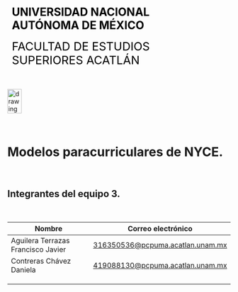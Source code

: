 <div style="display: table;">
    <div style="width: 75%;float: left;margin: auto;padding: 50px 0px 50px 10px; float: left;">
        <span style="color: black;font-size: 25px;font-weight: bold;">UNIVERSIDAD NACIONAL AUTÓNOMA DE MÉXICO</span></br></br>
        <span style="color: black;font-size: 26px;">FACULTAD DE ESTUDIOS SUPERIORES ACATLÁN</span>
    </div>
    <img src="/archivos/index/fesa.png" alt="drawing" width="200" style="width: 25%;"/>
</div>

&nbsp;

# Modelos paracurriculares de NYCE.
<br>

## Integrantes del equipo 3.
<br>

| Nombre | Correo electrónico | 
|--------|--------------------|
| Aguilera Terrazas Francisco Javier | 316350536@pcpuma.acatlan.unam.mx |
| Contreras Chávez Daniela           | 419088130@pcpuma.acatlan.unam.mx |
|                                    |                                  |
|                                    |                                  |
|                                    |                                  |
